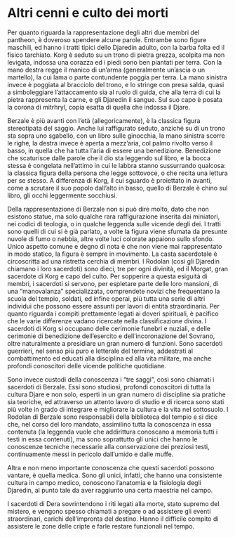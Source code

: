 # Altri cenni e culto dei morti

Per quanto riguarda la rappresentazione degli altri due membri del pantheon, è doveroso spendere alcune parole. Entrambe sono figure maschili, ed hanno i tratti tipici dello Djaredin adulto, con la barba folta ed il fisico tarchiato. Korg è seduto su un trono di pietra grezza, scolpita ma non levigata, indossa una corazza ed i piedi sono ben piantati per terra. Con la mano destra regge il manico di un’arma (generalmente un’ascia o un martello), la cui lama o parte contundente poggia per terra. La mano sinistra invece è poggiata al bracciolo del trono, e lo stringe con presa salda, quasi a simboleggiare l’attaccamento sia al ruolo di guida, che alla terra di cui la pietra rappresenta la carne, e gli Djaredin il sangue. Sul suo capo è posata la corona di mitrhryl, copia esatta di quella che indossa il Djare.

Berzale è più avanti con l’età (allegoricamente), è la classica figura stereotipata del saggio. Anche lui raffigurato seduto, anziché su di un trono sta sopra uno sgabello, con un libro sulle ginocchia, la mano sinistra scorre le righe, la destra invece è aperta a mezz’aria, col palmo rivolto verso il basso, in quella che ha tutta l’aria di essere una benedizione. Benedizione che scaturisce dalle parole che il dio sta leggendo sul libro, e la bocca stessa è congelata nell’attimo in cui le labbra stanno sussurrando qualcosa: la classica figura della persona che legge sottovoce, o che recita una lettura per se stesso. A differenza di Korg, il cui sguardo è proiettato in avanti, come a scrutare il suo popolo dall’alto in basso, quello di Berzale è chino sul libro, gli occhi leggermente socchiusi.

Della rappresentazione di Berzale non si può dire molto, dato che non esistono statue, ma solo qualche rara raffigurazione inserita dai miniatori, nei codici di teologia, o in qualche leggenda sulle vicende degli dei. I tratti sono quelli di cui si è già parlato, a volte la figura viene sfumata da presunte nuvole di fumo o nebbia, altre volte luci colorate appaiono sullo sfondo. Unico aspetto comune e degno di nota è che non viene mai rappresentato in modo statico, la figura è sempre in movimento.
La casta sacerdotale è circoscritta ad una ristretta cerchia di membri. I Rodolan (così gli Djaredin chiamano i loro sacerdoti) sono dieci, tre per ogni divinità, ed il Morgat, gran sacerdote di Korg e capo del culto.
Per sopperire a questa esiguità di membri, i sacerdoti si servono, per espletare parte delle loro mansioni, di una “manovalanza” specializzata, comprendete novizi che frequentano la scuola del tempio, soldati, ed infine operai, più tutta una serie di altri individui che possono essere assunti per lavori di entità straordinaria.
Per quanto riguarda i compiti prettamente legati ai doveri spirituali, è pacifico che le varie differenze vadano ricercate nella classificazione divina. I sacerdoti di Korg si occupano delle cerimonie funebri e nuziali, e delle cerimonie di benedizione dell’esercito e dell’incoronazione del Sovrano, oltre naturalmente a presidiare un gran numero di funzioni. Sono sacerdoti guerrieri, nel senso più puro e letterale del termine, addestrati al combattimento ed educati alla disciplina ed alla vita militare, ma anche profondi conoscitori delle vicende politiche quotidiane.

Sono invece custodi della conoscenza i “tre saggi”, così sono chiamati i sacerdoti di Berzale. Essi sono studiosi, profondi conoscitori di tutta la cultura Djare e non solo, esperti in un gran numero di discipline sia pratiche sia teoriche, ed attraverso un attento lavoro di studio e di ricerca sono stati più volte in grado di integrare e migliorare la cultura e la vita nel sottosuolo. I Rodolan di Berzale sono responsabili della biblioteca del tempio e si dice che, nel corso del loro mandato, assimilino tutta la conoscenza in essa contenuta (la leggenda vuole che addirittura conoscano a memoria tutti i testi in essa contenuti), ma sono soprattutto gli unici che hanno le conoscenze tecniche necessarie alla conservazione dei preziosi testi, continuamente messi in pericolo dall’umido e dalle muffe.

Altra e non meno importante conoscenza che questi sacerdoti possono vantare, è quella medica. Sono gli unici, infatti, che hanno una consistente cultura in campo medico, conoscono l’anatomia e la fisiologia degli Djaredin, al punto tale da aver raggiunto una certa maestria nel campo.

I sacerdoti di Dera sovrintendono i riti legati alla morte, stato supremo del mistero, e vengono spesso chiamati a pregare o ad assistere gli eventi straordinari, carichi dell’impronta del destino. Hanno il difficile compito di assistere le zone delle cripte e farle restare funzionali nel tempo.